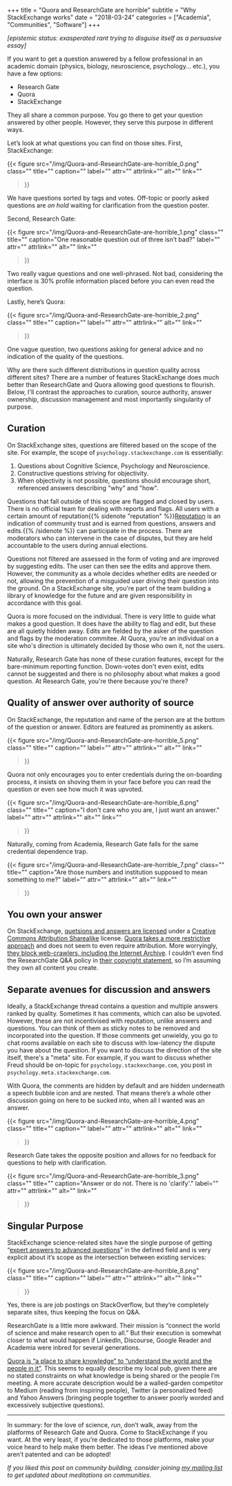 +++
title = "Quora and ResearchGate are horrible"
subtitle = "Why StackExchange works"
date = "2018-03-24"
categories = ["Academia", "Communities", "Software"]
+++

*\[epistemic status: exasperated rant trying to disguise itself as a persuasive essay\]*

If you want to get a question answered by a fellow professional in an academic domain (physics, biology, neuroscience, psychology... etc.), you have a few options:

- Research Gate
- Quora
- StackExchange


They all share a common purpose. You go there to get your question answered by other people. However, they serve this purpose in different ways.

Let’s look at what questions you can find on those sites. First, StackExchange:

{{< figure
  src="/img/Quora-and-ResearchGate-are-horrible_0.png"
  class=""
  title=""
  caption=""
  label=""
  attr=""
  attrlink=""
  alt=""
  link=""
 >}}

We have questions sorted by tags and votes. Off-topic or poorly asked questions are *on hold* waiting for clarification from the question poster.

Second, Research Gate:

{{< figure
  src="/img/Quora-and-ResearchGate-are-horrible_1.png"
  class=""
  title=""
  caption="One reasonable question out of three isn’t bad?"
  label=""
  attr=""
  attrlink=""
  alt=""
  link=""
 >}}

Two really vague questions and one well-phrased. Not bad, considering the interface is 30% profile information placed before you can even read the question.

Lastly, here’s Quora:

{{< figure
  src="/img/Quora-and-ResearchGate-are-horrible_2.png"
  class=""
  title=""
  caption=""
  label=""
  attr=""
  attrlink=""
  alt=""
  link=""
 >}}

One vague question, two questions asking for general advice and no indication of the quality of the questions.

Why are there such different distributions in question quality across different sites? There are a number of features StackExchange does much better than ResearchGate and Quora allowing good questions to flourish. Below, I'll contrast the approaches to curation, source authority, answer ownership, discussion management and most importantly singularity of purpose.


## Curation

On StackExchange sites, questions are filtered based on the scope of the site. For example, the scope of `psychology.stackexchange.com` is essentially:

1. Questions about Cognitive Science, Psychology and Neuroscience.
2. Constructive questions striving for objectivity.
3. When objectivity is not possible, questions should encourage short, referenced answers describing "why" and "how".

Questions that fall outside of this scope are flagged and closed by users. There is no official team for dealing with reports and flags. All users with a certain amount of reputation{{% sidenote "reputation" %}}[Reputation](https://psychology.stackexchange.com/help/whats-reputation) is an indication of community trust and is earned from questions, answers and edits.{{% /sidenote %}} can participate in the process. There are moderators who can intervene in the case of disputes, but they are held accountable to the users during annual elections.

Questions not filtered are assessed in the form of voting and are improved by suggesting edits. The user can then see the edits and approve them. However, the community as a whole decides whether edits are needed or not, allowing the prevention of a misguided user driving their question into the ground. On a StackExchange site, you're part of the team building a library of knowledge for the future and are given responsibility in accordance with this goal.

Quora is more focused on the individual. There is very little to guide what makes a good question. It does have the ability to flag and edit, but these are all quietly hidden away. Edits are fielded by the asker of the question and flags by the moderation commitee. At Quora, you're an individual on a site who's direction is ultimately decided by those who own it, not the users.

Naturally, Research Gate has none of these curation features, except for the bare-minimum reporting function. Down-votes don't even exist, edits cannot be suggested and there is no philosophy about what makes a good question. At Research Gate, you're there because you're there?


## Quality of answer over authority of source

On StackExchange, the reputation and name of the person are at the bottom of the question or answer. Editors are featured as prominently as askers.

{{< figure
  src="/img/Quora-and-ResearchGate-are-horrible_5.png"
  class=""
  title=""
  caption=""
  label=""
  attr=""
  attrlink=""
  alt=""
  link=""
 >}}

Quora not only encourages you to enter credentials during the on-boarding process, it insists on shoving them in your face before you can read the question or even see how much it was upvoted.

{{< figure
  src="/img/Quora-and-ResearchGate-are-horrible_6.png"
  class=""
  title=""
  caption="I don't care who you are, I just want an answer."
  label=""
  attr=""
  attrlink=""
  alt=""
  link=""
 >}}

Naturally, coming from Academia, Research Gate falls for the same credential dependence trap.

{{< figure
  src="/img/Quora-and-ResearchGate-are-horrible_7.png"
  class=""
  title=""
  caption="Are those numbers and institution supposed to mean something to me?"
  label=""
  attr=""
  attrlink=""
  alt=""
  link=""
 >}}


## You own your answer

On StackExchange, [quetsions and answers are licensed](https://stackexchange.com/legal) under a [Creative Commons Attribution Sharealike](https://creativecommons.org/licenses/by-sa/3.0/) license. [Quora takes a more restrictive approach](https://www.quora.com/about/tos) and does not seem to even require attribution. More worryingly, [they block web-crawlers, including the Internet Archive](https://konklone.com/post/quora-keeps-the-worlds-knowledge-for-itself). I couldn’t even find the ResearchGate Q&A policy in [their copyright statement](https://www.researchgate.net/application.IntellectualPropertyPolicy.html), so I’m assuming they own all content you create.


## Separate avenues for discussion and answers

Ideally, a StackExchange thread contains a question and multiple answers ranked by quality. Sometimes it has comments, which can also be upvoted. However, these are not incentivised with reputation, unlike answers and questions. You can think of them as sticky notes to be removed and incorporated into the question. If those comments get unwieldy, you go to chat rooms available on each site to discuss with low-latency the dispute you have about the question. If you want to discuss the direction of the site itself, there's a "meta" site. For example, if you want to discuss whether Freud should be on-topic for `psychology.stackexchange.com`, you post in `psychology.meta.stackexchange.com`.

With Quora, the comments are hidden by default and are hidden underneath a speech bubble icon and are nested. That means there’s a whole other discussion going on here to be sucked into, when all I wanted was an answer.

{{< figure
  src="/img/Quora-and-ResearchGate-are-horrible_4.png"
  class=""
  title=""
  caption=""
  label=""
  attr=""
  attrlink=""
  alt=""
  link=""
 >}}

Research Gate takes the opposite position and allows for no feedback for questions to help with clarification.

{{< figure
  src="/img/Quora-and-ResearchGate-are-horrible_3.png"
  class=""
  title=""
  caption="Answer or do not. There is no 'clarify'."
  label=""
  attr=""
  attrlink=""
  alt=""
  link=""
 >}}

## Singular Purpose

StackExchange science-related sites have the single purpose of getting “[expert answers to advanced questions](https://psychology.stackexchange.com/tour)” in the defined field and is very explicit about it’s scope as the intersection between existing services:

{{< figure
  src="/img/Quora-and-ResearchGate-are-horrible_8.png"
  class=""
  title=""
  caption=""
  label=""
  attr=""
  attrlink=""
  alt=""
  link=""
 >}}

Yes, there is are job postings on StackOverflow, but they’re completely separate sites, thus keeping the focus on Q&A.

ResearchGate is a little more awkward. Their mission is “connect the world of science and make research open to all.” But their execution is somewhat closer to what would happen if LinkedIn, Discourse, Google Reader and Academia were inbred for several generations.

[Quora is “a place to share knowledge” to “understand the world and the people in it”](https://www.quora.com/about). This seems to equally describe my local pub, given there are no stated constraints on what knowledge is being shared or the people I’m meeting. A more accurate description would be a walled-garden competitor to Medium (reading from inspiring people), Twitter (a personalized feed) and Yahoo Answers (bringing people together to answer poorly worded and excessively subjective questions).

---

In summary: for the love of science, *run*, don’t walk, away from the platforms of Research Gate and Quora. Come to StackExchange if you want. At the very least, if you’re dedicated to those platforms, make your voice heard to help make them better. The ideas I’ve mentioned above aren’t patented and can be adopted!

*If you liked this post on community building, consider joining [my mailing list](http://eepurl.com/cOiPPD) to get updated about meditations on communities.*
